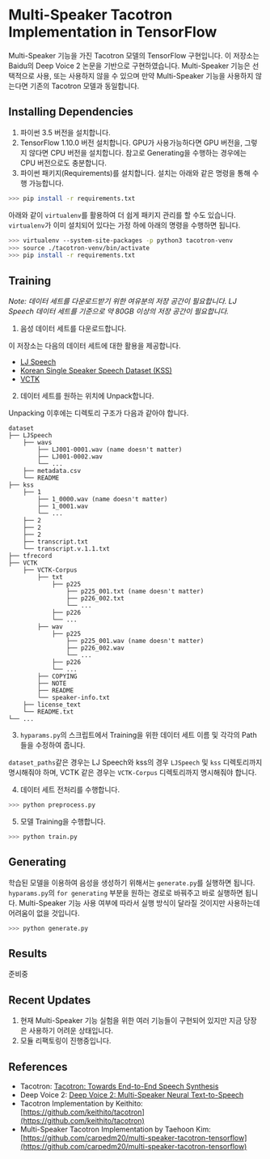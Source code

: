 # Multi-Speaker Tacotron Implementation in TensorFlow
Multi-Speaker 기능을 가진 Tacotron 모델의 TensorFlow 구현입니다. 이 저장소는 Baidu의 Deep Voice 2 논문을 기반으로 구현하였습니다. Multi-Speaker 기능은 선택적으로 사용, 또는 사용하지 않을 수 있으며 만약 Multi-Speaker 기능을 사용하지 않는다면 기존의 Tacotron 모델과 동일합니다.

## Installing Dependencies
1. 파이썬 3.5 버전을 설치합니다.
2. TensorFlow 1.10.0 버전 설치합니다. GPU가 사용가능하다면 GPU 버전을, 그렇지 않다면 CPU 버전을 설치합니다. 참고로 Generating을 수행하는 경우에는 CPU 버전으로도 충분합니다.
3. 파이썬 패키지(Requirements)를 설치합니다. 설치는 아래와 같은 명령을 통해 수행 가능합니다.
  ```bash
  >>> pip install -r requirements.txt
  ```

아래와 같이 `virtualenv`를 활용하여 더 쉽게 패키지 관리를 할 수도 있습니다. `virtualenv`가 이미 설치되어 있다는 가정 하에 아래의 명령을 수행하면 됩니다.

```bash
>>> virtualenv --system-site-packages -p python3 tacotron-venv
>>> source ./tacotron-venv/bin/activate
>>> pip install -r requirements.txt
```

## Training
*Note: 데이터 세트를 다운로드받기 위한 여유분의 저장 공간이 필요합니다. LJ Speech 데이터 세트를 기준으로 약 80GB 이상의 저장 공간이 필요합니다.*

1. 음성 데이터 세트를 다운로드합니다.

  이 저장소는 다음의 데이터 세트에 대한 활용을 제공합니다.
  - [LJ Speech](https://keithito.com/LJ-Speech-Dataset/)
  - [Korean Single Speaker Speech Dataset (KSS)](https://www.kaggle.com/bryanpark/korean-single-speaker-speech-dataset)
  - [VCTK](https://homepages.inf.ed.ac.uk/jyamagis/page3/page58/page58.html)

2. 데이터 세트를 원하는 위치에 Unpack합니다.

  Unpacking 이후에는 디렉토리 구조가 다음과 같아야 합니다.

  ```
  dataset
  ├── LJSpeech
      ├── wavs
          ├── LJ001-0001.wav (name doesn't matter)
          ├── LJ001-0002.wav
          └── ...
      ├── metadata.csv
      └── README
  ├── kss
      ├── 1
          ├── 1_0000.wav (name doesn't matter)
          ├── 1_0001.wav
          └── ...
      ├── 2
      ├── 2
      ├── 2
      ├── transcript.txt
      └── transcript.v.1.1.txt
  ├── tfrecord
  ├── VCTK
      ├── VCTK-Corpus
          ├── txt
              ├── p225
                  ├── p225_001.txt (name doesn't matter)
                  ├── p226_002.txt
                  └── ...
              ├── p226
              └── ...
          ├── wav
              ├── p225
                  ├── p225_001.wav (name doesn't matter)
                  ├── p226_002.wav
                  └── ...
              ├── p226
              └── ...
          ├── COPYING
          ├── NOTE
          ├── README
          └── speaker-info.txt
      ├── license_text
      └── README.txt
  └── ...
  ```

3. `hyparams.py`의 스크립트에서 Training을 위한 데이터 세트 이름 및 각각의 Path들을 수정하여 줍니다.

  `dataset_paths`같은 경우는 LJ Speech와 kss의 경우 `LJSpeech` 및 `kss` 디렉토리까지 명시해줘야 하며, VCTK 같은 경우는 `VCTK-Corpus` 디렉토리까지 명시해줘야 합니다.

4. 데이터 세트 전처리를 수행합니다.

  ```bash
  >>> python preprocess.py
  ```

5. 모델 Training을 수행합니다.

  ```bash
  >>> python train.py
  ```

## Generating
학습된 모델을 이용하여 음성을 생성하기 위해서는 `generate.py`를 실행하면 됩니다. `hyparams.py`의 `for generating` 부분을 원하는 경로로 바꿔주고 바로 실행하면 됩니다. Multi-Speaker 기능 사용 여부에 따라서 실행 방식이 달라질 것이지만 사용하는데 어려움이 없을 것입니다.

```bash
>>> python generate.py
```

## Results
준비중

## Recent Updates
1. 현재 Multi-Speaker 기능 실험을 위한 여러 기능들이 구현되어 있지만 지금 당장은 사용하기 어려운 상태입니다.
2. 모듈 리팩토링이 진행중입니다.

## References
- Tacotron: [Tacotron: Towards End-to-End Speech Synthesis](https://arxiv.org/pdf/1703.10135.pdf)
- Deep Voice 2: [Deep Voice 2: Multi-Speaker Neural Text-to-Speech](https://arxiv.org/pdf/1705.08947.pdf)
- Tacotron Implementation by Keithito: [https://github.com/keithito/tacotron](https://github.com/keithito/tacotron)
- Multi-Speaker Tacotron Implementation by Taehoon Kim: [https://github.com/carpedm20/multi-speaker-tacotron-tensorflow](https://github.com/carpedm20/multi-speaker-tacotron-tensorflow)
